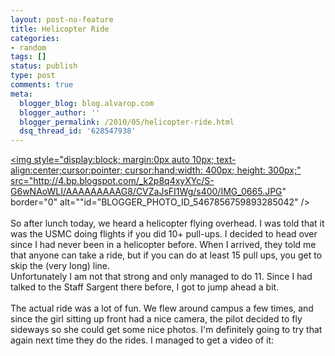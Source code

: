 ```yaml
---
layout: post-no-feature
title: Helicopter Ride
categories:
- random
tags: []
status: publish
type: post
comments: true
meta:
  blogger_blog: blog.alvarop.com
  blogger_author: ''
  blogger_permalink: /2010/05/helicopter-ride.html
  dsq_thread_id: '628547938'
---
```

<a onblur="try {parent.deselectBloggerImageGracefully();} catch(e) {}" href="http://4.bp.blogspot.com/_k2p8q4xyXYc/S-G6wNAoWLI/AAAAAAAAAG8/CVZaJsFI1Wg/s1600/IMG_0665.JPG"><img style="display:block; margin:0px auto 10px; text-align:center;cursor:pointer; cursor:hand;width: 400px; height: 300px;" src="http://4.bp.blogspot.com/_k2p8q4xyXYc/S-G6wNAoWLI/AAAAAAAAAG8/CVZaJsFI1Wg/s400/IMG_0665.JPG" border="0" alt=""id="BLOGGER_PHOTO_ID_5467856759893285042" /></a><br /><br />So after lunch today, we heard a helicopter flying overhead. I was told that it was the USMC doing flights if you did 10+ pull-ups. I decided to head over since I had never been in a helicopter before. When I arrived, they told me that anyone can take a ride, but if you can do at least 15 pull ups, you get to skip the (very long) line.<br />Unfortunately I am not that strong and only managed to do 11. Since I had talked to the Staff Sargent there before, I got to jump ahead a bit.<br /><br />The actual ride was a lot of fun. We flew around campus a few times, and since the girl sitting up front had a nice camera, the pilot decided to fly sideways so she could get some nice photos. I'm definitely going to try that again next time they do the rides. I managed to get a video of it:<br /><div align="center"><object width="480" height="385"><param name="movie" value="http://www.youtube.com/v/jqEbTngPrho&hl=en_US&fs=1&rel=0"></param><param name="allowFullScreen" value="true"></param><param name="allowscriptaccess" value="always"></param><embed src="http://www.youtube.com/v/jqEbTngPrho&hl=en_US&fs=1&rel=0" type="application/x-shockwave-flash" allowscriptaccess="always" allowfullscreen="true" width="480" height="385"></embed></object></div>
